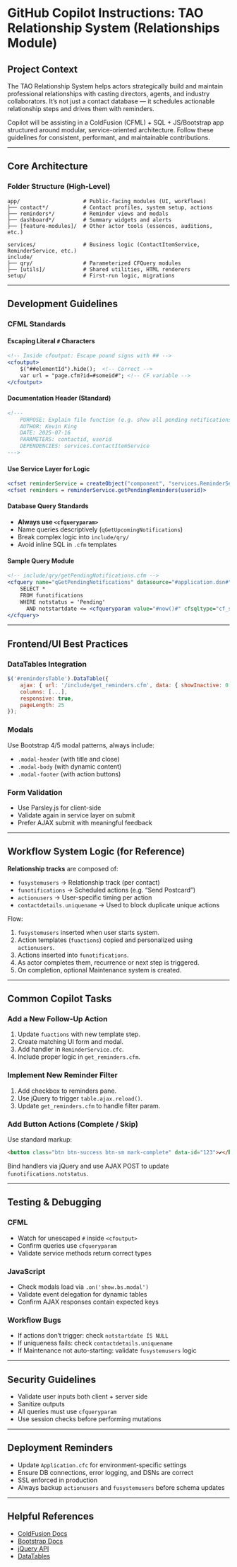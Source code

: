 # GitHub Copilot Instructions: TAO Relationship System (Relationships Module)

## Project Context

The TAO Relationship System helps actors strategically build and maintain professional relationships with casting directors, agents, and industry collaborators. It’s not just a contact database — it schedules actionable relationship steps and drives them with reminders.

Copilot will be assisting in a ColdFusion (CFML) + SQL + JS/Bootstrap app structured around modular, service-oriented architecture. Follow these guidelines for consistent, performant, and maintainable contributions.

---

##  Core Architecture

### Folder Structure (High-Level)

```text
app/                    # Public-facing modules (UI, workflows)
├── contact*/           # Contact profiles, system setup, actions
├── reminders*/         # Reminder views and modals
├── dashboard*/         # Summary widgets and alerts
├── [feature-modules]/  # Other actor tools (essences, auditions, etc.)

services/               # Business logic (ContactItemService, ReminderService, etc.)
include/
├── qry/                # Parameterized CFQuery modules
├── [utils]/            # Shared utilities, HTML renderers
setup/                  # First-run logic, migrations
```

---

## Development Guidelines

### CFML Standards

#### Escaping Literal `#` Characters

```cfml
<!-- Inside cfoutput: Escape pound signs with ## -->
<cfoutput>
    $("##elementId").hide();  <!-- Correct -->
    var url = "page.cfm?id=#someid#"; <!-- CF variable -->
</cfoutput>
```

#### Documentation Header (Standard)

```cfml
<!---
    PURPOSE: Explain file function (e.g. show all pending notifications)
    AUTHOR: Kevin King
    DATE: 2025-07-16
    PARAMETERS: contactid, userid
    DEPENDENCIES: services.ContactItemService
--->
```

#### Use Service Layer for Logic

```cfml
<cfset reminderService = createObject("component", "services.ReminderService")>
<cfset reminders = reminderService.getPendingReminders(userid)>
```

#### Database Query Standards

* **Always use `<cfqueryparam>`**
* Name queries descriptively (`qGetUpcomingNotifications`)
* Break complex logic into `include/qry/`
* Avoid inline SQL in `.cfm` templates

#### Sample Query Module

```cfml
<!-- include/qry/getPendingNotifications.cfm -->
<cfquery name="qGetPendingNotifications" datasource="#application.dsn#">
    SELECT *
    FROM funotifications
    WHERE notstatus = 'Pending'
      AND notstartdate <= <cfqueryparam value="#now()#" cfsqltype="cf_sql_timestamp">
</cfquery>
```

---

## Frontend/UI Best Practices

### DataTables Integration

```javascript
$('#remindersTable').DataTable({
    ajax: { url: '/include/get_reminders.cfm', data: { showInactive: 0 } },
    columns: [...],
    responsive: true,
    pageLength: 25
});
```

### Modals

Use Bootstrap 4/5 modal patterns, always include:

* `.modal-header` (with title and close)
* `.modal-body` (with dynamic content)
* `.modal-footer` (with action buttons)

### Form Validation

* Use Parsley.js for client-side
* Validate again in service layer on submit
* Prefer AJAX submit with meaningful feedback

---

##  Workflow System Logic (for Reference)

**Relationship tracks** are composed of:

* `fusystemusers` → Relationship track (per contact)
* `funotifications` → Scheduled actions (e.g. “Send Postcard”)
* `actionusers` → User-specific timing per action
* `contactdetails.uniquename` → Used to block duplicate unique actions

Flow:

1. `fusystemusers` inserted when user starts system.
2. Action templates (`fuactions`) copied and personalized using `actionusers`.
3. Actions inserted into `funotifications`.
4. As actor completes them, recurrence or next step is triggered.
5. On completion, optional Maintenance system is created.

---

##  Common Copilot Tasks

### Add a New Follow-Up Action

1. Update `fuactions` with new template step.
2. Create matching UI form and modal.
3. Add handler in `ReminderService.cfc`.
4. Include proper logic in `get_reminders.cfm`.

### Implement New Reminder Filter

1. Add checkbox to reminders pane.
2. Use jQuery to trigger `table.ajax.reload()`.
3. Update `get_reminders.cfm` to handle filter param.

### Add Button Actions (Complete / Skip)

Use standard markup:

```html
<button class="btn btn-success btn-sm mark-complete" data-id="123">✔</button>
```

Bind handlers via jQuery and use AJAX POST to update `funotifications.notstatus`.

---

## Testing & Debugging

### CFML

* Watch for unescaped `#` inside `<cfoutput>`
* Confirm queries use `cfqueryparam`
* Validate service methods return correct types

### JavaScript

* Check modals load via `.on('show.bs.modal')`
* Validate event delegation for dynamic tables
* Confirm AJAX responses contain expected keys

### Workflow Bugs

* If actions don’t trigger: check `notstartdate IS NULL`
* If uniqueness fails: check `contactdetails.uniquename`
* If Maintenance not auto-starting: validate `fusystemusers` logic

---

##  Security Guidelines

* Validate user inputs both client + server side
* Sanitize outputs
* All queries must use `cfqueryparam`
* Use session checks before performing mutations

---

##  Deployment Reminders

* Update `Application.cfc` for environment-specific settings
* Ensure DB connections, error logging, and DSNs are correct
* SSL enforced in production
* Always backup `actionusers` and `fusystemusers` before schema updates

---

##  Helpful References

* [ColdFusion Docs](https://helpx.adobe.com/coldfusion/cfml-reference.html)
* [Bootstrap Docs](https://getbootstrap.com/)
* [jQuery API](https://api.jquery.com/)
* [DataTables](https://datatables.net/)
